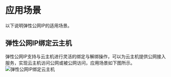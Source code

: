 # 应用场景

以下说明弹性公网IP的适用场景。

## 弹性公网IP绑定云主机
弹性公网IP支持与云主机进行灵活的绑定与解绑操作，可以为云主机提供公网接入服务，实现云主机访问公网或被公网访问，应用场景如下图所示。
![弹性公网IP绑定云主机](../../../../image/COC-IaaS/Elastic-IP/eip-001.png)



